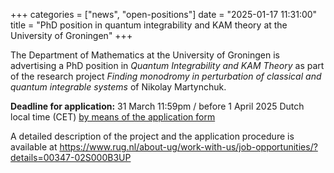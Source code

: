 +++
categories = ["news", "open-positions"]
date = "2025-01-17 11:31:00"
title = "PhD position in quantum integrability and KAM theory at the University of Groningen"
+++

The Department of Mathematics at the University of Groningen is advertising a PhD position in _Quantum Integrability and KAM Theory_ as part of the research project _Finding monodromy in perturbation of classical and quantum integrable systems_ of Nikolay Martynchuk.

**Deadline for application:** 31 March 11:59pm / before 1 April 2025 Dutch local time (CET) [by means of the application form](https://www.rug.nl/about-ug/work-with-us/job-opportunities/?details=00347-02S000B3UP)

A detailed description of the project and the application procedure is available at <https://www.rug.nl/about-ug/work-with-us/job-opportunities/?details=00347-02S000B3UP>
